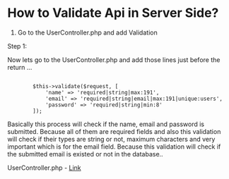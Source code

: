 # How to Validate Api in Server Side?

1. Go to the UserController.php and add Validation

Step 1:

Now lets go to the UserController.php and add those lines just before the return ...

~~~~

        $this->validate($request, [
            'name' => 'required|string|max:191',
            'email' => 'required|string|email|max:191|unique:users',
            'password' => 'required|string|min:8'
        ]);

~~~~

Basically this process will check if the name, email and password is submitted. Because all of them are required fields and also this validation will check if their types are string or not, maximum characters and very important which is for the email field. Because this validation will check if the submitted email is existed or not in the database..

UserController.php - [Link](../app/Http/Controllers/API/UserController.php)